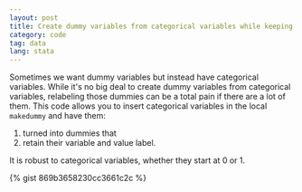 ```yaml
---
layout: post
title: Create dummy variables from categorical variables while keeping labels
category: code
tag: data
lang: stata 
---
```


Sometimes we want dummy variables but instead have categorical variables. While it's no big deal to create dummy variables from categorical variables, relabeling those dummies can be a total pain if there are a lot of them. This code allows you to insert categorical variables in the local `makedummy` and have them:

1. turned into dummies that
2. retain their variable and value label.

It is robust to categorical variables, whether they start at 0 or 1.

{% gist 869b3658230cc3661c2c %}
